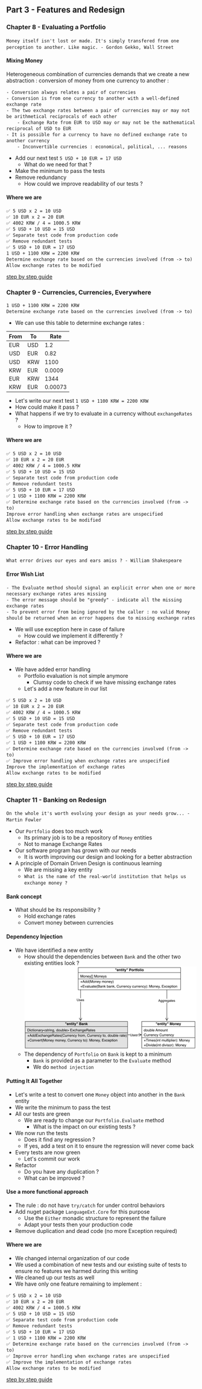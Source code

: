 ## Part 3 - Features and Redesign
### Chapter 8 - Evaluating a Portfolio
`Money itself isn't lost or made. It's simply transfered from one perception to another. Like magic. - Gordon Gekko, Wall Street`

#### Mixing Money
Heterogeneous combination of currencies demands that we create a new abstraction : conversion of money from one currency to another :
```text
- Conversion always relates a pair of currencies
- Conversion is from one currency to another with a well-defined exchange rate
- The two exchange rates between a pair of currencies may or may not be arithmetical reciprocals of each other
    - Exchange Rate from EUR to USD may or may not be the mathematical reciprocal of USD to EUR
- It is possible for a currency to have no defined exchange rate to another currency
    - Inconvertible currencies : economical, political, ... reasons    
```

* Add our next test `5 USD + 10 EUR = 17 USD`
  * What do we need for that ?
* Make the minimum to pass the tests
* Remove redundancy
  * How could we improve readability of our tests ?

#### Where we are
```text
✅ 5 USD x 2 = 10 USD 
✅ 10 EUR x 2 = 20 EUR
✅ 4002 KRW / 4 = 1000.5 KRW
✅ 5 USD + 10 USD = 15 USD
✅ Separate test code from production code
✅ Remove redundant tests
✅ 5 USD + 10 EUR = 17 USD
1 USD + 1100 KRW = 2200 KRW
Determine exchange rate based on the currencies involved (from -> to)
Allow exchange rates to be modified
```

[step by step guide](step-by-step/chapter8.md)

### Chapter 9 - Currencies, Currencies, Everywhere
```text
1 USD + 1100 KRW = 2200 KRW
Determine exchange rate based on the currencies involved (from -> to)
```

* We can use this table to determine exchange rates :

| From | To   | Rate    |
|------|------|---------|
| EUR  | USD  | 1.2     |
| USD  | EUR  | 0.82    |
| USD  | KRW  | 1100    |
| KRW  | EUR  | 0.0009  |
| EUR  | KRW  | 1344    |
| KRW  | EUR  | 0.00073 |

* Let's write our next test `1 USD + 1100 KRW = 2200 KRW`
* How could make it pass ?
* What happens if we try to evaluate in a currency without `exchangeRates` ?
  * How to improve it ?

#### Where we are
```text
✅ 5 USD x 2 = 10 USD 
✅ 10 EUR x 2 = 20 EUR
✅ 4002 KRW / 4 = 1000.5 KRW
✅ 5 USD + 10 USD = 15 USD
✅ Separate test code from production code
✅ Remove redundant tests
✅ 5 USD + 10 EUR = 17 USD
✅ 1 USD + 1100 KRW = 2200 KRW
✅ Determine exchange rate based on the currencies involved (from -> to)
Improve error handling when exchange rates are unspecified
Allow exchange rates to be modified
```

[step by step guide](step-by-step/chapter9.md)

### Chapter 10 - Error Handling
`What error drives our eyes and ears amiss ? - William Shakespeare`

#### Error Wish List
```text
- The Evaluate method should signal an explicit error when one or more necessary exchange rates ares missing
- The error message should be "greedy" - indicate all the missing exchange rates
- To prevent error from being ignored by the caller : no valid Money should be returned when an error happens due to missing exchange rates
```

* We will use exception here in case of failure
  * How could we implement it differently ?
* Refactor : what can be improved ?

#### Where we are
* We have added error handling
    * Portfolio evaluation is not simple anymore
        * Clumsy code to check if we have missing exchange rates
    * Let's add a new feature in our list
```text
✅ 5 USD x 2 = 10 USD 
✅ 10 EUR x 2 = 20 EUR
✅ 4002 KRW / 4 = 1000.5 KRW
✅ 5 USD + 10 USD = 15 USD
✅ Separate test code from production code
✅ Remove redundant tests
✅ 5 USD + 10 EUR = 17 USD
✅ 1 USD + 1100 KRW = 2200 KRW
✅ Determine exchange rate based on the currencies involved (from -> to)
✅ Improve error handling when exchange rates are unspecified
Improve the implementation of exchange rates
Allow exchange rates to be modified
```

[step by step guide](step-by-step/chapter10.md)

### Chapter 11 - Banking on Redesign
`On the whole it's worth evolving your design as your needs grow... - Martin Fowler`

* Our `Portfolio` does too much work
    * Its primary job is to be a repository of `Money` entities
    * Not to manage Exchange Rates
* Our software program has grown with our needs
    * It is worth improving our design and looking for a better abstraction
* A principle of Domain Driven Design is continuous learning
    * We are missing a key entity
    * `What is the name of the real-world institution that helps us exchange money ?`

#### Bank concept
* What should be its responsibility ?
    * Hold exchange rates
    * Convert money between currencies

#### Dependency Injection
* We have identified a new entity
    * How should the dependencies between `Bank` and the other two existing entities look ?
      ![Bank class diagram](../img/bank-class-diagram.png)
    * The dependency of `Portfolio` on `Bank` is kept to a minimum
        * `Bank` is provided as a parameter to the `Evaluate` method
        * We do `method injection`

#### Putting It All Together
* Let's write a test to convert one `Money` object into another in the `Bank` entity
* We write the minimum to pass the test
* All our tests are green
    * We are ready to change our `Portfolio.Evaluate` method
      * What is the impact on our existing tests ?
* We now run the tests
    * Does it find any regression ?
    * If yes, add a test on it to ensure the regression will never come back
* Every tests are now green
    * Let's commit our work
* Refactor
  * Do you have any duplication ?
  * What can be improved ?

#### Use a more functional approach
* The rule : do not have `try/catch` for under control behaviors
* Add nuget package `LanguageExt.Core` for this purpose
  * Use the `Either` monadic structure to represent the failure
  * Adapt your tests then your production code
* Remove duplication and dead code (no more Exception required)

#### Where we are
* We changed internal organization of our code
* We used a combination of new tests and our existing suite of tests to ensure no features we harmed during this writing
* We cleaned up our tests as well
* We have only one feature remaining to implement :
```text
✅ 5 USD x 2 = 10 USD 
✅ 10 EUR x 2 = 20 EUR
✅ 4002 KRW / 4 = 1000.5 KRW
✅ 5 USD + 10 USD = 15 USD
✅ Separate test code from production code
✅ Remove redundant tests
✅ 5 USD + 10 EUR = 17 USD
✅ 1 USD + 1100 KRW = 2200 KRW
✅ Determine exchange rate based on the currencies involved (from -> to)
✅ Improve error handling when exchange rates are unspecified
✅ Improve the implementation of exchange rates
Allow exchange rates to be modified
```

[step by step guide](step-by-step/chapter11.md)